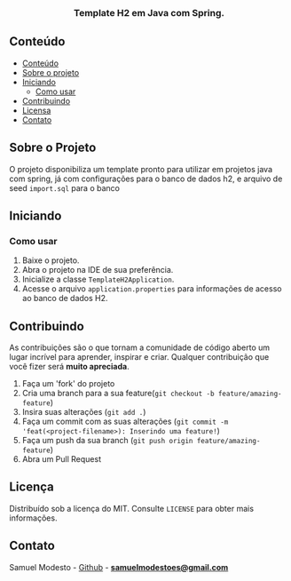 <br />
<p align="center">
  <h3 align="center">Template H2 em Java com Spring.</h3>
</p>

<!-- TABLE OF CONTENTS -->

## Conteúdo

- [Conteúdo](#Conteúdo)
- [Sobre o projeto](#Sobre-o-Projeto)
- [Iniciando](#Iniciando)
  - [Como usar](#Como-usar)
- [Contribuindo](#Contribuindo)
- [Licensa](#Licensa)
- [Contato](#Contato)

## Sobre o Projeto
O projeto disponibiliza um template pronto para utilizar em projetos java com spring, já com configurações para o banco de dados h2, e arquivo de seed `import.sql` para o banco

## Iniciando

### Como usar
 1. Baixe o projeto.
 2. Abra o projeto na IDE de sua preferência.
 3. Inicialize a classe `TemplateH2Application`.
 4. Acesse o arquivo `application.properties` para informações de acesso ao banco de dados H2.

## Contribuindo

As contribuições são o que tornam a comunidade de código aberto um lugar incrível para aprender, inspirar e criar. Qualquer contribuição que você fizer será **muito apreciada**.

1. Faça um 'fork' do projeto
2. Cria uma branch para a sua feature(`git checkout -b feature/amazing-feature`)
3. Insira suas alterações (`git add .`)
4. Faça um commit com as suas alterações (`git commit -m 'feat(<project-filename>): Inserindo uma feature!`)
5. Faça um push da sua branch (`git push origin feature/amazing-feature`)
6. Abra um Pull Request

## Licença

Distribuído sob a licença do MIT. Consulte `LICENSE` para obter mais informações.

## Contato

Samuel Modesto - [Github](https://github.com/SamuelModesto) - **samuelmodestoes@gmail.com**

